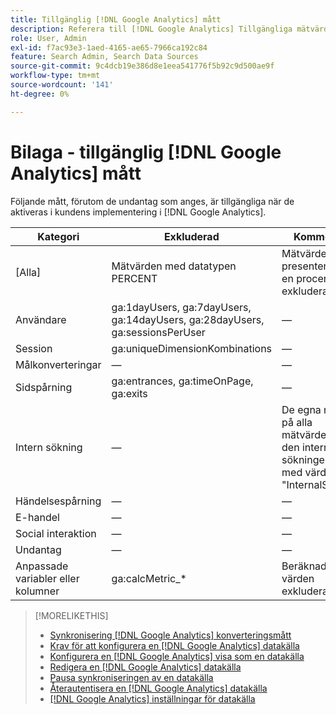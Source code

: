 ```yaml
---
title: Tillgänglig [!DNL Google Analytics] mått
description: Referera till [!DNL Google Analytics] Tillgängliga mätvärden för datakällor.
role: User, Admin
exl-id: f7ac93e3-1aed-4165-ae65-7966ca192c84
feature: Search Admin, Search Data Sources
source-git-commit: 9c4dcb19e386d8e1eea541776f5b92c9d500ae9f
workflow-type: tm+mt
source-wordcount: '141'
ht-degree: 0%

---
```


# Bilaga - tillgänglig [!DNL Google Analytics] mått

Följande mått, förutom de undantag som anges, är tillgängliga när de aktiveras i kundens implementering i [!DNL Google Analytics].

<!-- Notes as FYI to self:
>[!NOTE]
>
>* For some of these metrics, [!DNL Google] assigns the friendly name, and the name is consistent. For some metrics, the advertiser assigns the friendly name in [!DNL Google Analytics], and the name has a dynamic value.
>* Some metrics are assigned at the property level, and others are assigned at the view level.
-->

| Kategori | Exkluderad | Kommentar |
| ---- | ---- | ---- |
| \[Alla\] | Mätvärden med datatypen PERCENT | Mätvärden som presenteras som en procentandel exkluderas alltid. |
| Användare | ga:1dayUsers, ga:7dayUsers, ga:14dayUsers, ga:28dayUsers, ga:sessionsPerUser | — |
| Session | ga:uniqueDimensionKombinations | — |
| Målkonverteringar | — | — |
| Sidspårning | ga:entrances, ga:timeOnPage, ga:exits | — |
| Intern sökning | — | De egna namnen på alla mätvärden från den interna sökningen anges med värdet &quot;InternalSearch:&quot; |
| Händelsespårning | — | — |
| E-handel | — | — |
| Social interaktion | — | — |
| Undantag | — | — |
| Anpassade variabler eller kolumner | ga:calcMetric_* | Beräknade värden exkluderas alltid. |

>[!MORELIKETHIS]
>
>* [Synkronisering [!DNL Google Analytics] konverteringsmått](data-source-about.md)
>* [Krav för att konfigurera en [!DNL Google Analytics] datakälla](data-source-prerequisites.md)
>* [Konfigurera en [!DNL Google Analytics] visa som en datakälla](data-source-configure.md)
>* [Redigera en [!DNL Google Analytics] datakälla](data-source-edit.md)
>* [Pausa synkroniseringen av en datakälla](data-source-pause.md)
>* [Återautentisera en [!DNL Google Analytics] datakälla](data-source-reauthenticate.md)
>* [[!DNL Google Analytics] inställningar för datakälla](data-source-settings.md)
